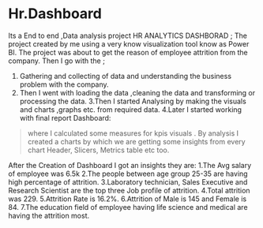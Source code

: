 # Hr.Dashboard
Its a End to end ,Data analysis project
HR ANALYTICS DASHBORAD ;
The project created by me using a very know visualization tool know as Power BI. The project was about to get the reason of employee attrition
from the company.
Then I go with the ;
1. Gathering and collecting of data and understanding the business problem with the company.
2. Then I went with loading the data ,cleaning the data and transforming or processing the data.
3.Then I started Analysing by making the visuals and charts ,graphs etc. from required data.
4.Later I started working with final report Dashboard:
> where I calculated some measures for kpis visuals .
> By analysis I created a charts by which we are getting some insights from every chart
>Header, Slicers, Metrics table etc too.


After the Creation of Dashboard I got an insights they are:
1.The Avg salary of employee was 6.5k
2.The people between age group 25-35 are having high percentage of attrition.
3.Laboratory technician, Sales Executive and Research Scientist are the top three Job profile of attrition.
4.Total attrition was 229.
5.Attrition Rate is 16.2%.
6.Attrition of Male is 145 and Female is 84.
7.The education field of employee having life science and medical are having the attrition most.
